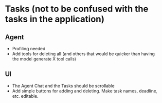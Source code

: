 # Tasks (not to be confused with the tasks in the application)

## Agent 
- Profiling needed
- Add tools for deleting all (and others that would be quicker than having the model generate X tool calls)

## UI
- The Agent Chat and the Tasks should be scrollable
- Add simple buttons for adding and deleting. Make task names, deadline, etc. editable.